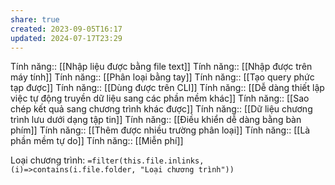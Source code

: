 ```yaml
---
share: true
created: 2023-09-05T16:17
updated: 2024-07-17T23:29
---
```

Tính năng:: [[Nhập liệu được bằng file text]]
Tính năng:: [[Nhập được trên máy tính]]
Tính năng:: [[Phân loại bằng tay]]
Tính năng:: [[Tạo query phức tạp được]]
Tính năng:: [[Dùng được trên CLI]]
Tính năng:: [[Dễ dàng thiết lập việc tự động truyền dữ liệu sang các phần mềm khác]]
Tính năng:: [[Sao chép kết quả sang chương trình khác được]]
Tính năng:: [[Dữ liệu chương trình lưu dưới dạng tập tin]]
Tính năng:: [[Điều khiển dễ dàng bằng bàn phím]]
Tính năng:: [[Thêm được nhiều trường phân loại]]
Tính năng:: [[Là phần mềm tự do]]
Tính năng:: [[Miễn phí]]

Loại chương trình: `=filter(this.file.inlinks, (i)=>contains(i.file.folder, "Loại chương trình"))`